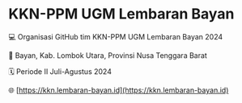 # KKN-PPM UGM Lembaran Bayan
💻 Organisasi GitHub tim KKN-PPM UGM Lembaran Bayan 2024

📍 Bayan, Kab. Lombok Utara, Provinsi Nusa Tenggara Barat

🗓️ Periode II Juli-Agustus 2024

🌐 [https://kkn.lembaran-bayan.id](https://kkn.lembaran-bayan.id)
